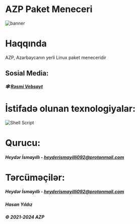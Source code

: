 # AZP Paket Meneceri
![banner](https://i.ibb.co/yPYqVQ5/azp-banner.png)


# Haqqında 
AZP, Azərbaycanın yerli Linux paket meneceridir

## Sosial Media:
##### 🕸 [Rəsmi Vebsayt](https://azp-paket-sistemi.github.io/)

# İstifadə olunan texnologiyalar:
![Shell Script](https://img.shields.io/badge/shell_script-%23121011.svg?style=for-the-badge&logo=gnu-bash&logoColor=white)

# Qurucu:
##### Heydər İsmayıllı - heyderismayilli092@protonmail.com

# Tərcüməçilər:
##### Heydər İsmayıllı - heyderismayilli092@protonmail.com
##### Hasan Yıldız

##### © 2021-2024 AZP


